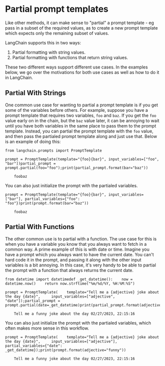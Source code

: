 Partial prompt templates
========================

Like other methods, it can make sense to "partial" a prompt template - eg pass in a subset of the required values, as to create a new prompt template which expects only the remaining subset of values.

LangChain supports this in two ways:

1.  Partial formatting with string values.
2.  Partial formatting with functions that return string values.

These two different ways support different use cases. In the examples below, we go over the motivations for both use cases as well as how to do it in LangChain.

Partial With Strings[](#partial-with-strings "Direct link to Partial With Strings")
------------------------------------------------------------------------------------

One common use case for wanting to partial a prompt template is if you get some of the variables before others. For example, suppose you have a prompt template that requires two variables, `foo` and `baz`. If you get the `foo` value early on in the chain, but the `baz` value later, it can be annoying to wait until you have both variables in the same place to pass them to the prompt template. Instead, you can partial the prompt template with the `foo` value, and then pass the partialed prompt template along and just use that. Below is an example of doing this:

    from langchain.prompts import PromptTemplate

    prompt = PromptTemplate(template="{foo}{bar}", input_variables=["foo", "bar"])partial_prompt = prompt.partial(foo="foo");print(partial_prompt.format(bar="baz"))

        foobaz

You can also just initialize the prompt with the partialed variables.

    prompt = PromptTemplate(template="{foo}{bar}", input_variables=["bar"], partial_variables={"foo": "foo"})print(prompt.format(bar="baz"))

        foobaz

Partial With Functions[](#partial-with-functions "Direct link to Partial With Functions")
------------------------------------------------------------------------------------------

The other common use is to partial with a function. The use case for this is when you have a variable you know that you always want to fetch in a common way. A prime example of this is with date or time. Imagine you have a prompt which you always want to have the current date. You can't hard code it in the prompt, and passing it along with the other input variables is a bit annoying. In this case, it's very handy to be able to partial the prompt with a function that always returns the current date.

    from datetime import datetimedef _get_datetime():    now = datetime.now()    return now.strftime("%m/%d/%Y, %H:%M:%S")

    prompt = PromptTemplate(    template="Tell me a {adjective} joke about the day {date}",     input_variables=["adjective", "date"]);partial_prompt = prompt.partial(date=_get_datetime)print(partial_prompt.format(adjective="funny"))

        Tell me a funny joke about the day 02/27/2023, 22:15:16

You can also just initialize the prompt with the partialed variables, which often makes more sense in this workflow.

    prompt = PromptTemplate(    template="Tell me a {adjective} joke about the day {date}",     input_variables=["adjective"],    partial_variables={"date": _get_datetime});print(prompt.format(adjective="funny"))

        Tell me a funny joke about the day 02/27/2023, 22:15:16